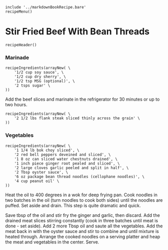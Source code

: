 ~~~ markdown-script
include '../markdownBookRecipe.bare'
recipeMenu()
~~~

# Stir Fried Beef With Bean Threads

~~~ markdown-script
recipeHeader()
~~~

### Marinade

~~~ markdown-script
recipeIngredients(arrayNew( \
    '1/2 cup soy sauce', \
    '1/2 cup dry sherry', \
    '1/2 tsp MSG (optional)', \
    '2 tsps sugar' \
))
~~~

Add the beef slices and marinate in the refrigerator for 30 minutes or up to two hours.

~~~ markdown-script
recipeIngredients(arrayNew( \
    '2 1/2 lbs flank steak sliced thinly across the grain' \
))
~~~


### Vegetables

~~~ markdown-script
recipeIngredients(arrayNew( \
    '1 1/4 lb bok choy sliced', \
    '2 red bell peppers deveined and sliced', \
    '1 8 oz can sliced water chestnuts drained', \
    '1 inch piece ginger root pealed and sliced', \
    '2 large cloves garlic peeled and split in half', \
    '2 Tbsp oyster sauce', \
    '6 oz package bean thread noodles (cellophane noodles)', \
    '4 cup peanut oil' \
))
~~~

Heat the oil to 400 degrees in a wok for deep frying pan. Cook noodles in two batches in the oil
(turn noodles to cook both sides) until the noodles are puffed. Set aside and drain. This step is
quite dramatic and quick.

Save tbsp of the oil and stir fry the ginger and garlic, then discard. Add the drained meat slices
stirring constantly (cook in three batches until meat is done - set aside). Add 2 more Tbsp oil and
saute all the vegetables. Add the meat back in with the oyster sauce and stir to combine and until
mixture is heated through. Arrange the cooked noodles on a serving platter and heap the meat and
vegetables in the center. Serve.

